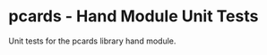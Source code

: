 pcards - Hand Module Unit Tests
===============================

Unit tests for the pcards library hand module.
